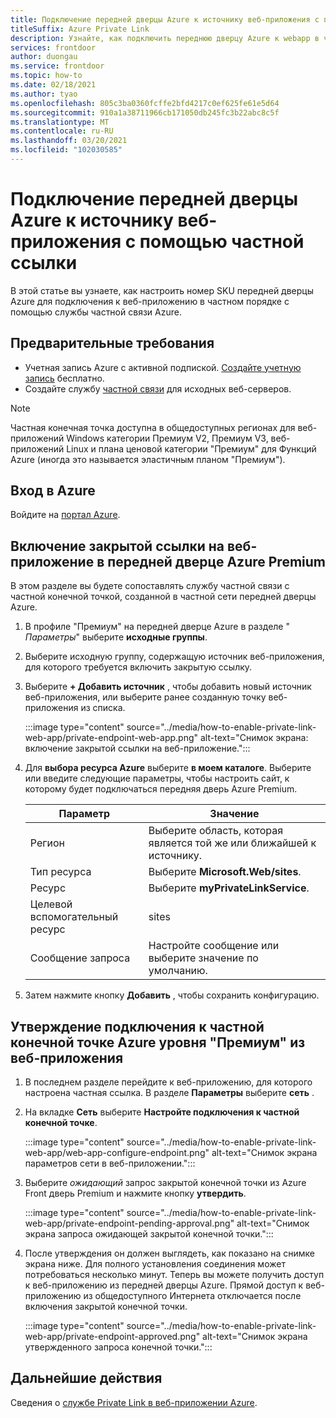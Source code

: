 ```yaml
---
title: Подключение передней дверцы Azure к источнику веб-приложения с помощью частной ссылки
titleSuffix: Azure Private Link
description: Узнайте, как подключить переднюю дверцу Azure к webapp в частном порядке.
services: frontdoor
author: duongau
ms.service: frontdoor
ms.topic: how-to
ms.date: 02/18/2021
ms.author: tyao
ms.openlocfilehash: 805c3ba0360fcffe2bfd4217c0ef625fe61e5d64
ms.sourcegitcommit: 910a1a38711966cb171050db245fc3b22abc8c5f
ms.translationtype: MT
ms.contentlocale: ru-RU
ms.lasthandoff: 03/20/2021
ms.locfileid: "102030585"
---
```

# <a name="connect-azure-front-door-premium-to-a-web-app-origin-with-private-link"></a>Подключение передней дверцы Azure к источнику веб-приложения с помощью частной ссылки

В этой статье вы узнаете, как настроить номер SKU передней дверцы Azure для подключения к веб-приложению в частном порядке с помощью службы частной связи Azure.

## <a name="prerequisites"></a>Предварительные требования

* Учетная запись Azure с активной подпиской. [Создайте учетную запись](https://azure.microsoft.com/free/?WT.mc_id=A261C142F) бесплатно.
* Создайте службу [частной связи](../../private-link/create-private-link-service-portal.md) для исходных веб-серверов.

> [!Note]
> Частная конечная точка доступна в общедоступных регионах для веб-приложений Windows категории Премиум V2, Премиум V3, веб-приложений Linux и плана ценовой категории "Премиум" для Функций Azure (иногда это называется эластичным планом "Премиум").

## <a name="sign-in-to-azure"></a>Вход в Azure

Войдите на [портал Azure](https://portal.azure.com).

## <a name="enable-private-link-to-a-web-app-in-azure-front-door-premium"></a>Включение закрытой ссылки на веб-приложение в передней дверце Azure Premium
 
В этом разделе вы будете сопоставлять службу частной связи с частной конечной точкой, созданной в частной сети передней дверцы Azure. 

1. В профиле "Премиум" на передней дверце Azure в разделе " *Параметры*" выберите **исходные группы**.

1. Выберите исходную группу, содержащую источник веб-приложения, для которого требуется включить закрытую ссылку.

1. Выберите **+ Добавить источник** , чтобы добавить новый источник веб-приложения, или выберите ранее созданную точку веб-приложения из списка.

    :::image type="content" source="../media/how-to-enable-private-link-web-app/private-endpoint-web-app.png" alt-text="Снимок экрана: включение закрытой ссылки на веб-приложение.":::

1. Для **выбора ресурса Azure** выберите **в моем каталоге**. Выберите или введите следующие параметры, чтобы настроить сайт, к которому будет подключаться передняя дверь Azure Premium.

    | Параметр | Значение |
    | ------- | ----- |
    | Регион | Выберите область, которая является той же или ближайшей к источнику. |
    | Тип ресурса | Выберите **Microsoft.Web/sites**. |
    | Ресурс | Выберите **myPrivateLinkService**. |
    | Целевой вспомогательный ресурс | sites |
    | Сообщение запроса | Настройте сообщение или выберите значение по умолчанию. |

1. Затем нажмите кнопку **Добавить** , чтобы сохранить конфигурацию.

## <a name="approve-azure-front-door-premium-private-endpoint-connection-from-web-app"></a>Утверждение подключения к частной конечной точке Azure уровня "Премиум" из веб-приложения

1. В последнем разделе перейдите к веб-приложению, для которого настроена частная ссылка. В разделе **Параметры** выберите **сеть** .

1. На вкладке **Сеть** выберите **Настройте подключения к частной конечной точке**.

    :::image type="content" source="../media/how-to-enable-private-link-web-app/web-app-configure-endpoint.png" alt-text="Снимок экрана параметров сети в веб-приложении.":::

1. Выберите *ожидающий* запрос закрытой конечной точки из Azure Front дверь Premium и нажмите кнопку **утвердить**.

    :::image type="content" source="../media/how-to-enable-private-link-web-app/private-endpoint-pending-approval.png" alt-text="Снимок экрана запроса ожидающей закрытой конечной точки.":::

1. После утверждения он должен выглядеть, как показано на снимке экрана ниже. Для полного установления соединения может потребоваться несколько минут. Теперь вы можете получить доступ к веб-приложению из передней дверцы Azure. Прямой доступ к веб-приложению из общедоступного Интернета отключается после включения закрытой конечной точки.

    :::image type="content" source="../media/how-to-enable-private-link-web-app/private-endpoint-approved.png" alt-text="Снимок экрана утвержденного запроса конечной точки.":::

## <a name="next-steps"></a>Дальнейшие действия

Сведения о [службе Private Link в веб-приложении Azure](../../app-service/networking/private-endpoint.md).
